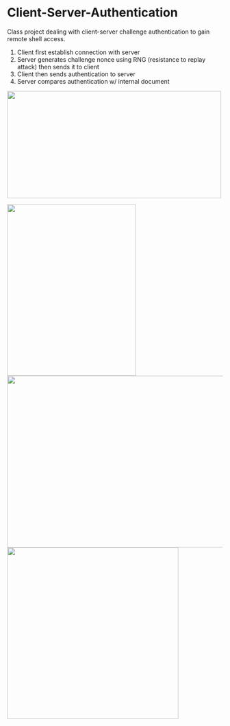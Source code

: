 # Client-Server-Authentication

Class project dealing with client-server challenge authentication to gain remote shell access.

1) Client first establish connection with server
2) Server generates challenge nonce using RNG (resistance to replay attack) then sends it to client
3) Client then sends authentication to server
4) Server compares authentication w/ internal document

<p>
<img src="https://user-images.githubusercontent.com/61510855/139593961-42f8bbf1-8f29-410b-a948-bea49ff6fcf7.png" width="500" height="250">
<div>
<img src="https://user-images.githubusercontent.com/61510855/139593960-88d99f22-f421-4af5-a82f-24ade6b5ab68.png" width="300" height="400">
<img src="https://user-images.githubusercontent.com/61510855/139593963-18e5a781-169f-4a53-8654-ffff9908ff28.png" width="600" height="400">
  
<img src="https://user-images.githubusercontent.com/61510855/139593964-304c31ac-6d16-4ce5-888a-7db7b6658d62.png" width="400" height="400">
</p>
